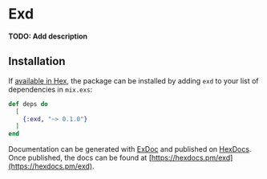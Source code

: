 # Exd

**TODO: Add description**

## Installation

If [available in Hex](https://hex.pm/docs/publish), the package can be installed
by adding `exd` to your list of dependencies in `mix.exs`:

```elixir
def deps do
  [
    {:exd, "~> 0.1.0"}
  ]
end
```

Documentation can be generated with [ExDoc](https://github.com/elixir-lang/ex_doc)
and published on [HexDocs](https://hexdocs.pm). Once published, the docs can
be found at [https://hexdocs.pm/exd](https://hexdocs.pm/exd).

